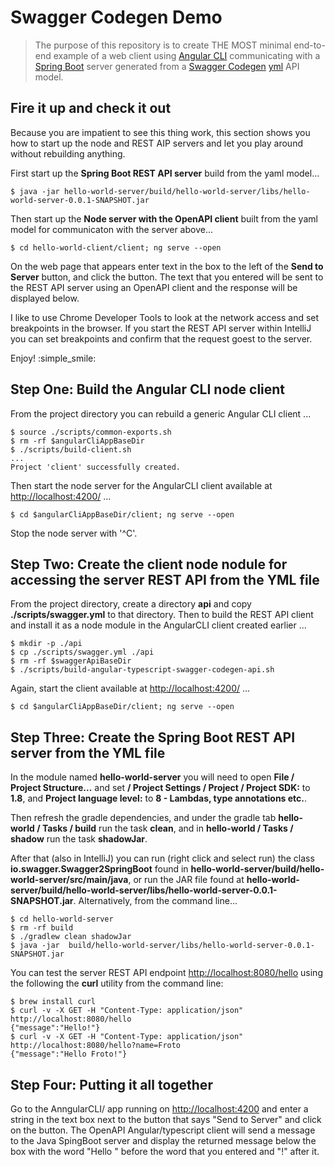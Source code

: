 # Swagger Codegen Demo

> The purpose of this repository is to create THE MOST minimal end-to-end example of a web client using <a href="https://cli.angular.io/">Angular CLI</a> communicating with a <a href="https://spring.io/projects/spring-boot">Spring Boot</a> server generated from a <a href="https://swagger.io/docs/open-source-tools/swagger-codegen/">Swagger Codegen</a> <a href="https://en.wikipedia.org/wiki/YAML">yml</a> API model.

## Fire it up and check it out
Because you are impatient to see this thing work, this section shows you how to start up the node and REST AIP servers and let you play around without rebuilding anything.

First start up the **Spring Boot REST API server** build from the yaml model...
```
$ java -jar hello-world-server/build/hello-world-server/libs/hello-world-server-0.0.1-SNAPSHOT.jar
```

Then start up the **Node server with the OpenAPI client** built from the yaml model for communicaton with the server above...
```
$ cd hello-world-client/client; ng serve --open
```

On the web page that appears enter text in the box to the left of the **Send to Server** button, and click the button. The text that you entered will be sent to the REST API server using an OpenAPI client and the response will be displayed below.

I like to use Chrome Developer Tools to look at the network access and set breakpoints in the browser. If you start the REST API server within IntelliJ you can set breakpoints and confirm that the request goest to the server.

Enjoy! :simple_smile:

## Step One: Build the Angular CLI node client
From the project directory you can rebuild a generic Angular CLI client ...

```
$ source ./scripts/common-exports.sh
$ rm -rf $angularCliAppBaseDir
$ ./scripts/build-client.sh
...
Project 'client' successfully created.
```

Then start the node server for the AngularCLI client available at [http://localhost:4200/](http://localhost:4200/) ...

```
$ cd $angularCliAppBaseDir/client; ng serve --open
```

Stop the node server with '^C'.

## Step Two: Create the client node nodule for accessing the server REST API from the YML file
From the project directory, create a directory **api** and copy **./scripts/swagger.yml** to that directory. Then to build the REST API client and install it as a node module in the AngularCLI client created earlier ...

```
$ mkdir -p ./api
$ cp ./scripts/swagger.yml ./api
$ rm -rf $swaggerApiBaseDir
$ ./scripts/build-angular-typescript-swagger-codegen-api.sh
```

Again, start the client available at [http://localhost:4200/](http://localhost:4200/) ...

```
$ cd $angularCliAppBaseDir/client; ng serve --open
```

## Step Three: Create the Spring Boot REST API server from the YML file
In the  module named **hello-world-server** you will need to open **File / Project Structure...** and set **/ Project Settings / Project / Project SDK:** to **1.8**, and **Project language level:** to **8 - Lambdas, type annotations etc.**.

Then refresh the gradle dependencies, and under the gradle tab **hello-world / Tasks / build** run the task **clean**, and in **hello-world / Tasks / shadow** run the task **shadowJar**.

After that (also in IntelliJ) you can run (right click and select run) the class **io.swagger.Swagger2SpringBoot** found in **hello-world-server/build/hello-world-server/src/main/java**, or run the JAR file found at **hello-world-server/build/hello-world-server/libs/hello-world-server-0.0.1-SNAPSHOT.jar**. Alternatively, from the command line...

```
$ cd hello-world-server
$ rm -rf build
$ ./gradlew clean shadowJar
$ java -jar  build/hello-world-server/libs/hello-world-server-0.0.1-SNAPSHOT.jar
```

You can test the server REST API endpoint [http://localhost:8080/hello](http://localhost:8080/hello) using the following the **curl** utility from the command line:

```
$ brew install curl
$ curl -v -X GET -H "Content-Type: application/json" http://localhost:8080/hello
{"message":"Hello!"}
$ curl -v -X GET -H "Content-Type: application/json" http://localhost:8080/hello?name=Froto
{"message":"Hello Froto!"}
```

## Step Four: Putting it all together
Go to the AnngularCLI/ app running on [http://localhost:4200](http://localhost:4200) and enter a string in the text box next to the button that says "Send to Server" and click on the button.
The OpenAPI Angular/typescript client will send a message to the Java SpingBoot server and display the returned message below the box with the word "Hello " before the word that you entered and "!" after it.

